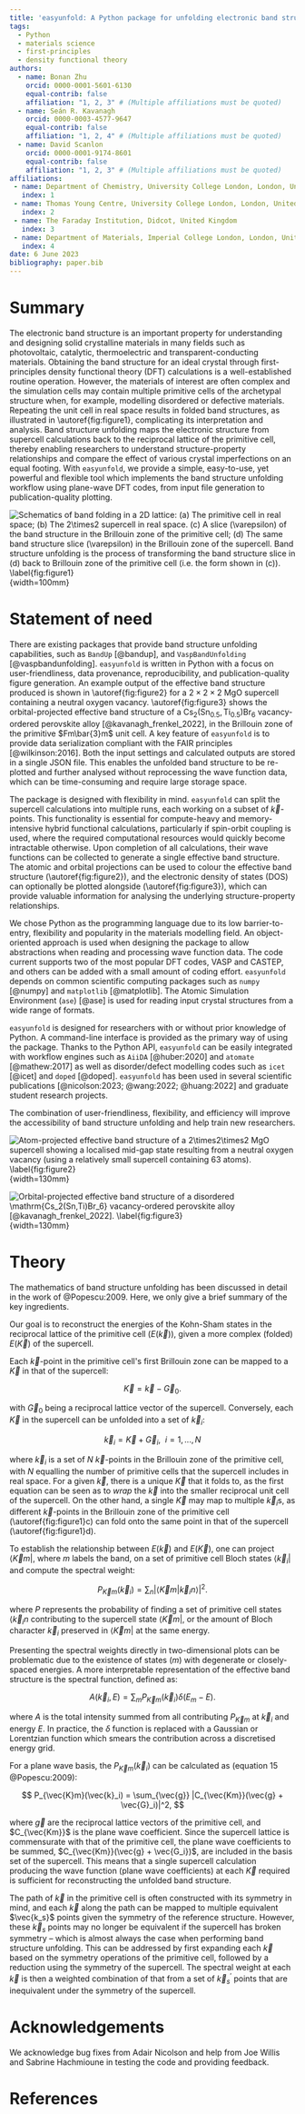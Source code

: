 ```yaml
---
title: 'easyunfold: A Python package for unfolding electronic band structures'
tags:
  - Python
  - materials science
  - first-principles
  - density functional theory
authors:
  - name: Bonan Zhu
    orcid: 0000-0001-5601-6130
    equal-contrib: false
    affiliation: "1, 2, 3" # (Multiple affiliations must be quoted)
  - name: Seán R. Kavanagh
    orcid: 0000-0003-4577-9647
    equal-contrib: false
    affiliation: "1, 2, 4" # (Multiple affiliations must be quoted)
  - name: David Scanlon
    orcid: 0000-0001-9174-8601
    equal-contrib: false
    affiliation: "1, 2, 3" # (Multiple affiliations must be quoted)
affiliations:
 - name: Department of Chemistry, University College London, London, United Kingdom
   index: 1
 - name: Thomas Young Centre, University College London, London, United Kingdom
   index: 2
 - name: The Faraday Institution, Didcot, United Kingdom
   index: 3
 - name: Department of Materials, Imperial College London, London, United Kingdom
   index: 4
date: 6 June 2023
bibliography: paper.bib
---
```


# Summary

The electronic band structure is an important property for
understanding and designing solid crystalline materials in many fields
such as photovoltaic, catalytic, thermoelectric and transparent-conducting
materials. Obtaining the band structure for an ideal crystal through first-principles
density functional theory (DFT) calculations is a well-established routine operation.
However, the materials of interest are often complex and the simulation cells may contain multiple primitive
cells of the archetypal structure when, for example, modelling disordered or defective materials.
Repeating the unit cell in real space results in folded band structures, as illustrated in \autoref{fig:figure1}, complicating its interpretation and analysis.
Band structure unfolding maps the electronic structure from supercell calculations back to the reciprocal lattice of the primitive cell,
thereby enabling researchers to understand structure-property relationships and compare the effect of various crystal imperfections on an equal footing.
With `easyunfold`, we provide a simple, easy-to-use, yet powerful and flexible tool which implements the band structure unfolding workflow using plane-wave DFT codes, from input file generation to publication-quality plotting.

![Schematics of band folding in a 2D lattice: (a) The primitive cell in real space; (b) The $2\times2$ supercell in real space. (c) A slice ($\varepsilon$) of the band structure in the Brillouin zone of the primitive cell; (d) The same band structure slice ($\varepsilon$) in the Brillouin zone of the supercell. Band structure unfolding is the process of transforming the band structure slice in (d) back to Brillouin zone of the primitive cell (i.e. the form shown in (c)). \label{fig:figure1}](figure1.png){width=100mm}

# Statement of need

There are existing packages that provide band structure unfolding capabilities, such as `BandUp`
[@bandup], and `VaspBandUnfolding` [@vaspbandunfolding].
`easyunfold` is written in Python with a focus on user-friendliness, data provenance, reproducibility, and publication-quality figure generation.
An example output of the effective band structure produced is shown in \autoref{fig:figure2} for a $2\times2\times2$ $\mathrm{MgO}$ supercell containing a neutral oxygen vacancy.
\autoref{fig:figure3} shows the orbital-projected effective band structure of a $\mathrm{Cs_2(Sn_{0.5},Ti_{0.5})Br_6}$ vacancy-ordered perovskite alloy [@kavanagh_frenkel_2022], in the Brillouin zone of the primitive $Fm\bar{3}m$ unit cell.
A key feature of `easyunfold` is to provide data serialization compliant with the FAIR principles [@wilkinson:2016].
Both the input settings and calculated outputs are stored in a single JSON file.
This enables the unfolded band structure to be re-plotted and further analysed without reprocessing the wave function data, which can be time-consuming and require large storage space.

The package is designed with flexibility in mind.
`easyunfold` can split the supercell calculations into multiple runs, each working on a subset of $\vec{k}$-points.
This functionality is essential for compute-heavy and memory-intensive hybrid functional calculations, particularly if spin-orbit coupling is used, where the required computational resources would quickly become intractable otherwise.
Upon completion of all calculations, their wave functions can be collected to generate a single effective band structure.
The atomic and orbital projections can be used to colour the effective band structure (\autoref{fig:figure2}), and the electronic density of states (DOS) can optionally be plotted alongside (\autoref{fig:figure3}), which can provide valuable information for analysing the underlying structure-property relationships.

We chose Python as the programming language due to its low barrier-to-entry, flexibility and popularity in the materials modelling field.
An object-oriented approach is used when designing the package to allow abstractions when reading and processing wave function data.
The code current supports two of the most popular DFT codes, VASP and CASTEP, and others can be added with a small amount of coding effort.
`easyunfold` depends on common scientific computing packages such as `numpy` [@numpy] and `matplotlib` [@matplotlib].
The Atomic Simulation Environment (`ase`) [@ase] is used for reading input crystal structures from a wide range of formats.

`easyunfold` is designed for researchers with or without prior knowledge of Python.
A command-line interface is provided as the primary way of using the package.
Thanks to the Python API, `easyunfold` can be easily integrated with workflow engines such as `AiiDA` [@huber:2020] and `atomate` [@mathew:2017]
as well as disorder/defect modelling codes such as `icet` [@icet] and `doped` [@doped].
`easyunfold` has been used in several scientific publications [@nicolson:2023; @wang:2022; @huang:2022] and graduate student research projects.

The combination of user-friendliness, flexibility, and efficiency will improve the accessibility of
band structure unfolding and help train new researchers.

![Atom-projected effective band structure of a $2\times2\times2$ MgO supercell showing a localised mid-gap state resulting from a neutral oxygen vacancy (using a relatively small supercell containing 63 atoms). \label{fig:figure2}](mgo_unfold_project.png){width=130mm}

![Orbital-projected effective band structure of a disordered $\mathrm{Cs_2(Sn,Ti)Br_6}$ vacancy-ordered perovskite alloy [@kavanagh_frenkel_2022]. \label{fig:figure3}](Cs2SnTiBr6.png){width=130mm}


# Theory

The mathematics of band structure unfolding has been discussed in detail in the work of @Popescu:2009.
Here, we only give a brief summary of the key ingredients.

Our goal is to reconstruct the energies of the Kohn-Sham states in the reciprocal lattice of the primitive cell ($E(\vec{k})$), given a more complex (folded) $E(\vec{K})$ of the supercell.

Each $\vec{k}$-point in the primitive cell's first Brillouin zone can be mapped to a $\vec{K}$ in that of the supercell:

$$
\vec{K} = \vec{k} - \vec{G}_0.
$$

with $\vec{G}_0$ being a reciprocal lattice vector of the supercell.
Conversely, each $\vec{K}$ in the supercell can be unfolded into a set of $\vec{k}_i$:

$$
\vec{k}_i = \vec{K} + \vec{G}_i,\ \  i=1,...,N
$$

where $\vec{k}_i$ is a set of $N$ $\vec{k}$-points in the Brillouin zone of the primitive cell,
with $N$ equalling the number of primitive cells that the supercell includes in real space.
For a given $\vec{k}$, there is a unique $\vec{K}$ that it folds to, as the first equation can be seen as to *wrap* the $\vec{k}$ into the smaller reciprocal unit cell of the supercell.
On the other hand, a single $\vec{K}$ may map to multiple $\vec{k}_i$s,
as different $\vec{k}$-points in the Brillouin zone of the primitive cell (\autoref{fig:figure1}c) can fold onto the same point in that of the supercell (\autoref{fig:figure1}d).

To establish the relationship between $E(\vec{k})$ and $E(\vec{K})$, one can project  $\langle \vec{K}m|$, where $m$ labels the band, on a set of primitive cell Bloch states $\langle \vec{k}_i|$ and compute the spectral weight:

$$
P_{\vec{K}m}(\vec{k}_i) = \sum_n |\langle \vec{K}m |\vec{k}_i n \rangle |^2.
$$

where $P$ represents the probability of finding a set of primitive cell states $\langle \vec{k}_in$ contributing to the supercell state $\langle \vec{K}m |$,
or the amount of Bloch character $\vec{k}_i$ preserved in $\langle \vec{K}m |$ at the same energy.

Presenting the spectral weights directly in two-dimensional plots can be problematic due to the existence of states ($m$) with degenerate or closely-spaced energies.
A more interpretable representation of the effective band structure is the spectral function, defined as:

$$
A(\vec{k}_i, E) = \sum_m P_{\vec{K}m}(\vec{k}_i)\delta(E_m - E).
$$

where $A$ is the total intensity summed from all contributing $P_{\vec{K}m}$ at $\vec{k}_i$ and energy $E$.
In practice, the $\delta$ function is replaced with a Gaussian or Lorentzian function which smears the contribution across a discretised energy grid.

For a plane wave basis, the $P_{\vec{K}m}(\vec{k}_i)$ can be calculated as (equation 15 @Popescu:2009):

$$
P_{\vec{K}m}(\vec{k}_i) = \sum_{\vec{g}} |C_{\vec{Km}}(\vec{g} + \vec{G}_i)|^2,
$$

where $\vec{g}$ are the reciprocal lattice vectors of the primitive cell, and $C_{\vec{Km}}$ is the plane wave coefficient.
Since the supercell lattice is commensurate with that of the primitive cell,
the plane wave coefficients to be summed, $C_{\vec{Km}}(\vec{g} + \vec{G_i})$, are included in the basis set of the supercell.
This means that a single supercell calculation producing the wave function (plane wave coefficients) at each $\vec{K}$ required is sufficient for reconstructing the unfolded band structure.

The path of $\vec{k}$ in the primitive cell is often constructed with its symmetry in mind, and each $\vec{k}$ along the path can be mapped to multiple equivalent $\vec{k_s}$ points given the symmetry of the reference structure.
However, these $\vec{k}_s$ points may no longer be equivalent if the supercell has broken symmetry – which is almost always the case when performing band structure unfolding.
This can be addressed by first expanding each $\vec{k}$ based on the symmetry operations of the primitive cell, followed by a reduction using the symmetry of the supercell.
The spectral weight at each $\vec{k}$ is then a weighted combination of that from a set of $\vec{k}_s^\prime$ points that are inequivalent under the symmetry of the supercell.

# Acknowledgements

We acknowledge bug fixes from Adair Nicolson and help from Joe Willis and Sabrine Hachmioune in testing the code and providing feedback.

# References
